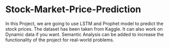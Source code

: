 # Stock-Market-Price-Prediction
In this Project, we are going to use LSTM and Prophet model to predict the stock prices.
The dataset has been taken from Kaggle. It can also work on Dynamic data if you want.
Semantic Analysis can be added to increase the functionality of the project for  real-world problems.
